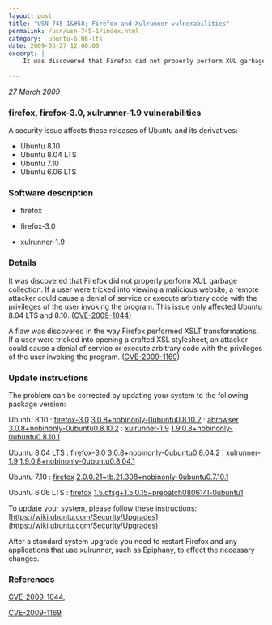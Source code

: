 ```yaml
---
layout: post
title: "USN-745-1&#58; Firefox and Xulrunner vulnerabilities"
permalink: /usn/usn-745-1/index.html
category:  ubuntu-6.06-lts
date: 2009-03-27 12:00:00
excerpt: |
    It was discovered that Firefox did not properly perform XUL garbage collection. If a user were tricked into viewing a malicious website, a remote attacker could cause a denial of service or execute arbitrary code with the privileges of the user invoking the program. This issue only affected Ubuntu 8.04 LTS and 8.10. ([CVE-2009-1044](http://people.ubuntu.com/~ubuntu-security/cve/CVE-2009-1044))
    
--- 
```

 
 

*27 March 2009*

### firefox, firefox-3.0, xulrunner-1.9 vulnerabilities

A security issue affects these releases of Ubuntu and its derivatives:

* Ubuntu 8.10
* Ubuntu 8.04 LTS
* Ubuntu 7.10
* Ubuntu 6.06 LTS

### Software description

* firefox 

* firefox-3.0 

* xulrunner-1.9 

### Details

It was discovered that Firefox did not properly perform XUL garbage collection. If a user were tricked into viewing a malicious website, a remote attacker could cause a denial of service or execute arbitrary code with the privileges of the user invoking the program. This issue only affected Ubuntu 8.04 LTS and 8.10. ([CVE-2009-1044](http://people.ubuntu.com/~ubuntu-security/cve/CVE-2009-1044))

A flaw was discovered in the way Firefox performed XSLT transformations. If a user were tricked into opening a crafted XSL stylesheet, an attacker could cause a denial of service or execute arbitrary code with the privileges of the user invoking the program. ([CVE-2009-1169](http://people.ubuntu.com/~ubuntu-security/cve/CVE-2009-1169)) 

### Update instructions

The problem can be corrected by updating your system to the following package version:

Ubuntu 8.10
 : [firefox-3.0](https://launchpad.net/ubuntu/+source/firefox-3.0) <span> [3.0.8+nobinonly-0ubuntu0.8.10.2](https://launchpad.net/ubuntu/+source/firefox-3.0/3.0.8+nobinonly-0ubuntu0.8.10.2) </span> 
 : [abrowser](https://launchpad.net/ubuntu/+source/firefox-3.0) <span> [3.0.8+nobinonly-0ubuntu0.8.10.2](https://launchpad.net/ubuntu/+source/firefox-3.0/3.0.8+nobinonly-0ubuntu0.8.10.2) </span> 
 : [xulrunner-1.9](https://launchpad.net/ubuntu/+source/xulrunner-1.9) <span> [1.9.0.8+nobinonly-0ubuntu0.8.10.1](https://launchpad.net/ubuntu/+source/xulrunner-1.9/1.9.0.8+nobinonly-0ubuntu0.8.10.1) </span> 

Ubuntu 8.04 LTS
 : [firefox-3.0](https://launchpad.net/ubuntu/+source/firefox-3.0) <span> [3.0.8+nobinonly-0ubuntu0.8.04.2](https://launchpad.net/ubuntu/+source/firefox-3.0/3.0.8+nobinonly-0ubuntu0.8.04.2) </span> 
 : [xulrunner-1.9](https://launchpad.net/ubuntu/+source/xulrunner-1.9) <span> [1.9.0.8+nobinonly-0ubuntu0.8.04.1](https://launchpad.net/ubuntu/+source/xulrunner-1.9/1.9.0.8+nobinonly-0ubuntu0.8.04.1) </span> 

Ubuntu 7.10
 : [firefox](https://launchpad.net/ubuntu/+source/firefox) <span> [2.0.0.21~tb.21.308+nobinonly-0ubuntu0.7.10.1](https://launchpad.net/ubuntu/+source/firefox/2.0.0.21~tb.21.308+nobinonly-0ubuntu0.7.10.1) </span> 

Ubuntu 6.06 LTS
 : [firefox](https://launchpad.net/ubuntu/+source/firefox) <span> [1.5.dfsg+1.5.0.15~prepatch080614l-0ubuntu1](https://launchpad.net/ubuntu/+source/firefox/1.5.dfsg+1.5.0.15~prepatch080614l-0ubuntu1) </span> 

To update your system, please follow these instructions: [https://wiki.ubuntu.com/Security/Upgrades](https://wiki.ubuntu.com/Security/Upgrades).

After a standard system upgrade you need to restart Firefox and any applications that use xulrunner, such as Epiphany, to effect the necessary changes. 

### References

 
 [CVE-2009-1044](http://people.ubuntu.com/~ubuntu-security/cve/CVE-2009-1044), 

 [CVE-2009-1169](http://people.ubuntu.com/~ubuntu-security/cve/CVE-2009-1169)
 

